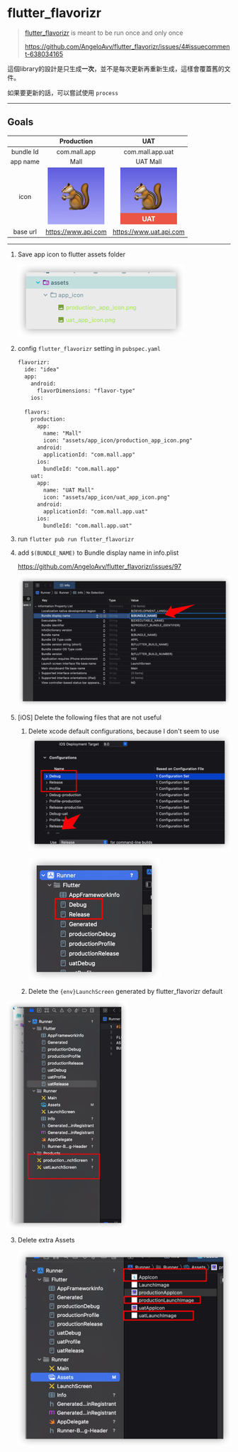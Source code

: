# flutter_flavorizr


> [flutter_flavorizr](https://pub.dev/packages/flutter_flavorizr) is meant to be run once and only once
>
> https://github.com/AngeloAvv/flutter_flavorizr/issues/4#issuecomment-638034165

這個library的設計是只生成**一次**，並不是每次更新再重新生成，這樣會覆蓋舊的文件。

如果要更新的話，可以嘗試使用 `process`

---

## Goals

|           |         Production         | UAT |
| :-------: | :-----------------: | :-------------: |
| bundle Id | com.mall.app | com.mall.app.uat |
| app name  | Mall | UAT Mall |
|   icon    | <img src="doc/README/image-20220423224250389.png" alt="image-20220423224250389" style="zoom: 25%;" /> | <img src="doc/README/image-20220423224215407.png" alt="image-20220423224215407" style="zoom: 25%;" /> |
| base url | https://www.api.com | https://www.uat.api.com |



---

1. Save app icon to flutter assets folder

   <img src="doc/README/image-20220423230332489.png" alt="image-20220423230332489" style="zoom:50%;" />

2. config `flutter_flavorizr` setting in `pubspec.yaml`

   ```
   flavorizr:
     ide: "idea"
     app:
       android:
         flavorDimensions: "flavor-type"
       ios:
   
     flavors:
       production:
         app:
           name: "Mall"
           icon: "assets/app_icon/production_app_icon.png"
         android:
           applicationId: "com.mall.app"
         ios:
           bundleId: "com.mall.app"
       uat:
         app:
           name: "UAT Mall"
           icon: "assets/app_icon/uat_app_icon.png"
         android:
           applicationId: "com.mall.app.uat"
         ios:
           bundleId: "com.mall.app.uat"
   ```

3. run `flutter pub run flutter_flavorizr`

4. add `$(BUNDLE_NAME)` to Bundle display name in info.plist

   https://github.com/AngeloAvv/flutter_flavorizr/issues/97

   <img src="doc/README/image-20220423230926143.png" alt="image-20220423230926143" style="zoom: 50%;" />

5. [iOS] Delete the following files that are not useful

   1. Delete xcode default configurations, because I don't seem to use<img src="doc/README/image-20220423233215880.png" alt="image-20220423233215880" style="zoom:50%;" />

      <img src="doc/README/image-20220423233710133.png" alt="image-20220423233710133" style="zoom:50%;" />

   2.  Delete the `{env}LaunchScreen` generated by flutter_flavorizr default

<img src="doc/README/image-20220423233855191.png" alt="image-20220423233855191" style="zoom:50%;" />

3. Delete extra Assets

   <img src="doc/README/image-20220423234309941.png" alt="image-20220423234309941" style="zoom:50%;" />
